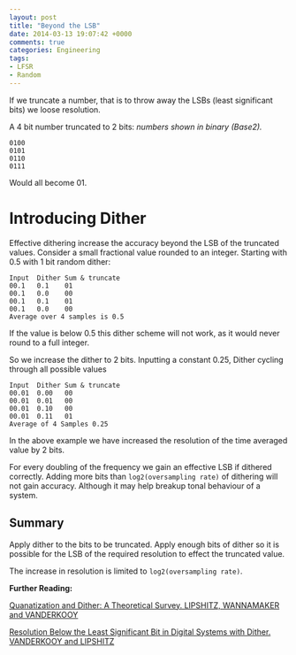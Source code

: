 ```yaml
---
layout: post
title: "Beyond the LSB"
date: 2014-03-13 19:07:42 +0000
comments: true
categories: Engineering
tags:
- LFSR
- Random
---
```


If we truncate a number, that is to throw away the LSBs (least significant bits) we loose resolution.

A 4 bit number truncated to 2 bits: *numbers shown in binary (Base2).*   

    0100
    0101
    0110
    0111 

Would all become 01.

Introducing Dither
==

Effective dithering increase the accuracy beyond the LSB of the truncated values. 
Consider a small fractional value rounded to an integer. Starting with 0.5 with 1 bit random dither:

    Input  Dither Sum & truncate
    00.1   0.1    01
    00.1   0.0    00
    00.1   0.1    01
    00.1   0.0    00
    Average over 4 samples is 0.5

If the value is below 0.5 this dither scheme will not work, as it would never
round to a full integer.

So we increase the dither to 2 bits. Inputting a constant 0.25, Dither cycling
through all possible values

    Input  Dither Sum & truncate
    00.01  0.00   00
    00.01  0.01   00
    00.01  0.10   00
    00.01  0.11   01
    Average of 4 Samples 0.25

In the above example we have increased the resolution of the time averaged value
by 2 bits.

For every doubling of the frequency we gain an effective LSB if dithered correctly.
Adding more bits than `log2(oversampling rate)` of dithering will not gain accuracy.
Although it may help breakup tonal behaviour of a system.

Summary
--

Apply dither to the bits to be truncated. Apply enough bits of dither so it is
possible for the LSB of the required resolution to effect the truncated value.

The increase in resolution is limited to `log2(oversampling rate)`.

**Further Reading:**

[Quanatization and Dither: A Theoretical Survey. LIPSHITZ, WANNAMAKER and VANDERKOOY][1]  

[Resolution Below the Least Significant Bit in Digital Systems with Dither. VANDERKOOY and LIPSHITZ][2]

[1]: http://www.ece.rochester.edu/courses/ECE472/resources/Papers/Lipshitz_1992.pdf

[2]: http://drewdaniels.com/dither.pdf
